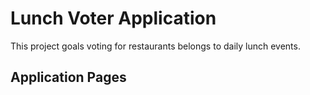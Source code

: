 # Lunch Voter Application

This project goals voting for restaurants belongs to daily lunch events.

## Application Pages
